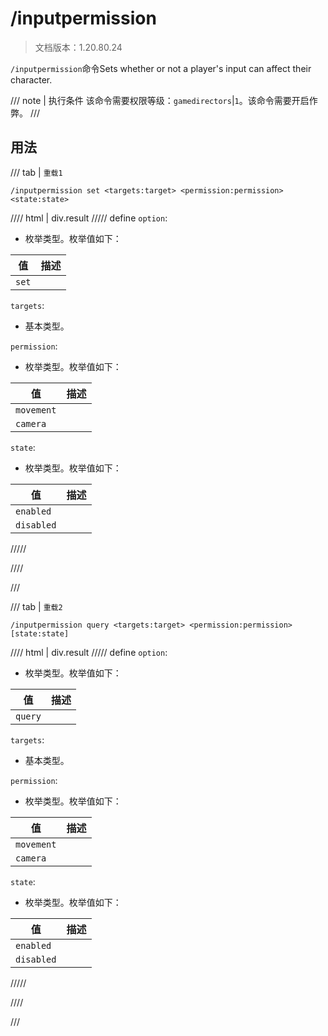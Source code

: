 # /inputpermission

> 文档版本：1.20.80.24

`/inputpermission`命令Sets whether or not a player's input can affect their character.

/// note | 执行条件
该命令需要权限等级：`gamedirectors`|`1`。该命令需要开启作弊。
///

## 用法

/// tab | `重载1`
```mcfunction
/inputpermission set <targets:target> <permission:permission> <state:state>
```

//// html | div.result
///// define
`option`: <!-- md:samp Option_Set -->

- 枚举类型。枚举值如下：

|值|描述|
|---|---|
|`set`||


`targets`: <!-- md:samp target -->

- 基本类型。

`permission`: <!-- md:samp permission -->

- 枚举类型。枚举值如下：

|值|描述|
|---|---|
|`movement`||
|`camera`||


`state`: <!-- md:samp state -->

- 枚举类型。枚举值如下：

|值|描述|
|---|---|
|`enabled`||
|`disabled`||



/////

////

///

/// tab | `重载2`
```mcfunction
/inputpermission query <targets:target> <permission:permission> [state:state]
```

//// html | div.result
///// define
`option`: <!-- md:samp Option_Query -->

- 枚举类型。枚举值如下：

|值|描述|
|---|---|
|`query`||


`targets`: <!-- md:samp target -->

- 基本类型。

`permission`: <!-- md:samp permission -->

- 枚举类型。枚举值如下：

|值|描述|
|---|---|
|`movement`||
|`camera`||


`state`: <!-- md:samp state -->

- 枚举类型。枚举值如下：

|值|描述|
|---|---|
|`enabled`||
|`disabled`||



/////

////

///
